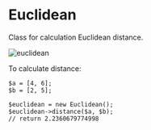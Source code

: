 # Euclidean

Class for calculation Euclidean distance.

![euclidean](https://upload.wikimedia.org/math/8/4/9/849f040fd10bb86f7c85eb0bbe3566a4.png "Euclidean Distance")

To calculate distance:

```
$a = [4, 6];
$b = [2, 5];
   
$euclidean = new Euclidean();
$euclidean->distance($a, $b);
// return 2.2360679774998
```
